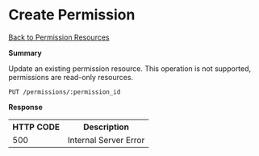 
<!---
Licensed to the Apache Software Foundation (ASF) under one or more
contributor license agreements. See the NOTICE file distributed with
this work for additional information regarding copyright ownership.
The ASF licenses this file to You under the Apache License, Version 2.0
(the "License"); you may not use this file except in compliance with
the License. You may obtain a copy of the License at

http://www.apache.org/licenses/LICENSE-2.0

Unless required by applicable law or agreed to in writing, software
distributed under the License is distributed on an "AS IS" BASIS,
WITHOUT WARRANTIES OR CONDITIONS OF ANY KIND, either express or implied.
See the License for the specific language governing permissions and
limitations under the License.
-->

Create Permission
=====

[Back to Permission Resources](permission-resources.md)

**Summary**

Update an existing permission resource. This operation is not supported, permissions are read-only resources.

    PUT /permissions/:permission_id

**Response**

<table>
  <tr>
    <th>HTTP CODE</th>
    <th>Description</th>
  </tr>
  <tr>
    <td>500</td>
    <td>Internal Server Error</td>  
  </tr>
</table>
